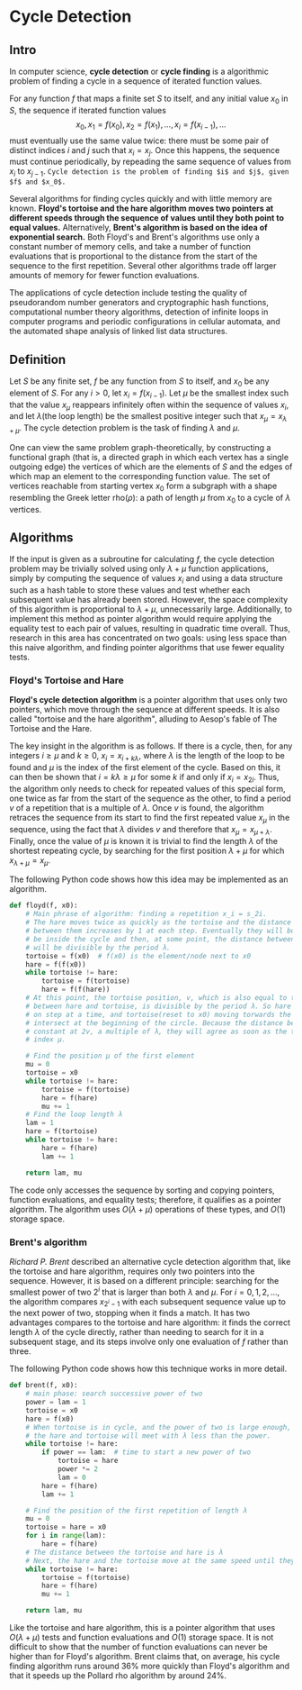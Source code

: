 # Cycle Detection
## Intro
In computer science, **cycle detection** or **cycle finding** is a algorithmic problem of finding a cycle in a sequence of iterated function values.

For any function $f$ that maps a finite set $S$ to itself, and any initial value $x_0$ in $S$, the sequence if iterated function values
$$x_0, x_1 = f(x_0), x_2 = f(x_1), ..., x_i = f(x_{i-1}), ...$$
must eventually use the same value twice: there must be some pair of distinct indices $i$ and $j$ such that $x_i = x_j$. Once this happens, the sequence must continue periodically, by repeading the same sequence of values from $x_i$ to $x_{j-1}$. `Cycle detection is the problem of finding $i$ and $j$, given $f$ and $x_0$.`

Several algorithms for finding cycles quickly and with little memory are known. **Floyd's tortoise and the hare algorithm moves two pointers at different speeds through the sequence of values until they both point to equal values.** Alternatively, **Brent's algorithm is based on the idea of exponential search.** Both Floyd's and Brent's algorithms use only a constant number of memory cells, and take a number of function evaluations that is proportional to the distance from the start of the sequence to the first repetition. Several other algorithms trade off larger amounts of memory for fewer function evaluations.

The applications of cycle detection include testing the quality of pseudorandom number generators and cryptographic hash functions, computational number theory algorithms, detection of infinite loops in computer programs and periodic configurations in cellular automata, and the automated shape analysis of linked list data structures.

## Definition
Let $S$ be any finite set, $f$ be any function from $S$ to itself, and $x_0$ be any element of $S$. For any $i>0$, let $x_i = f(x_{i-1})$. Let $\mu$ be the smallest index such that the value $x_{\mu}$ reappears infinitely often within the sequence of values $x_i$, and let $\lambda$(the loop length) be the smallest positive integer such that $x_{\mu} = x_{\lambda + \mu}$. The cycle detection problem is the task of finding $\lambda$ and $\mu$.

One can view the same problem graph-theoretically, by constructing a functional graph (that is, a directed graph in which each vertex has a single outgoing edge) the vertices of which are the elements of $S$ and the edges of which map an element to the corresponding function value. The set of vertices reachable from starting vertex $x_0$ form a subgraph with a shape resembling the Greek letter rho($\rho$): a path of length $\mu$ from $x_0$ to a cycle of $\lambda$ vertices.

## Algorithms
If the input is given as a subroutine for calculating $f$, the cycle detection problem may be trivially solved using only $\lambda + \mu$ function applications, simply by computing the sequence of values $x_i$ and using a data structure such as a hash table to store these values and test whether each subsequent value has already been stored. However, the space complexity of this algorithm is proportional to $\lambda + \mu$, unnecessarily large. Additionally, to implement this method as pointer algorithm would require applying the equality test to each pair of values, resulting in quadratic time overall. Thus, research in this area has concentrated on two goals: using less space than this naive algorithm, and finding pointer algorithms that use fewer equality tests.

### Floyd's Tortoise and Hare
**Floyd's cycle detection algorithm** is a pointer algorithm that uses only two pointers, which move through the sequence at different speeds. It is also called "tortoise and the hare algorithm", alluding to Aesop's fable of The Tortoise and the Hare.

The key insight in the algorithm is as follows. If there is a cycle, then, for any integers $i ≥ \mu$ and $k ≥ 0$, $x_i = x_{i + k\lambda}$, where $\lambda$ is the length of the loop to be found and $\mu$ is the index of the first element of the cycle. Based on this, it can then be shown that $i=k\lambda ≥ \mu$ for some $k$ if and only if $x_i = x_{2i}$. Thus, the algorithm only needs to check for repeated values of this special form, one twice as far from the start of the sequence as the other, to find a period $v$ of a repetition that is a multiple of $\lambda$. Once $v$ is found, the algorithm retraces the sequence from its start to find the first repeated value $x_\mu$ in the sequence, using the fact that $\lambda$ divides $v$ and therefore that $x_\mu = x_{\mu + \lambda}$. Finally, once the value of $\mu$ is known it is trivial to find the length $\lambda$ of the shortest repeating cycle, by searching for the first position $\lambda + \mu$ for which $x_{\lambda+\mu} = x_\mu$.

The following Python code shows how this idea may be implemented as an algorithm.
```Python
def floyd(f, x0):
    # Main phrase of algorithm: finding a repetition x_i = s_2i.
    # The hare moves twice as quickly as the tortoise and the distance
    # between them increases by 1 at each step. Eventually they will both
    # be inside the cycle and then, at some point, the distance between them
    # will be divisible by the period λ.
    tortoise = f(x0)  # f(x0) is the element/node next to x0
    hare = f(f(x0))
    while tortoise != hare:
        tortoise = f(tortoise)
        hare = f(f(hare))
    # At this point, the tortoise position, v, which is also equal to the distance
    # between hare and tortoise, is divisible by the period λ. So hare moving in circle 
    # on step at a time, and tortoise(reset to x0) moving torwards the circle, will 
    # intersect at the beginning of the circle. Because the distance between them is 
    # constant at 2v, a multiple of λ, they will agree as soon as the tortoise reaches
    # index μ.

    # Find the position μ of the first element
    mu = 0
    tortoise = x0
    while tortoise != hare:
        tortoise = f(tortoise)
        hare = f(hare)
        mu += 1
    # Find the loop length λ
    lam = 1
    hare = f(tortoise)
    while tortoise != hare:
        hare = f(hare)
        lam += 1

    return lam, mu
```
The code only accesses the sequence by sorting and copying pointers, function evaluations, and equality tests; therefore, it qualifies as a pointer algorithm. The algorithm uses $O(\lambda + \mu)$ operations of these types, and $O(1)$ storage space.

### Brent's algorithm
*Richard P. Brent* described an alternative cycle detection algorithm that, like the tortoise and hare algorithm, requires only two pointers into the sequence. However, it is based on a different principle: searching for the smallest power of two $2^i$ that is larger than both $\lambda$ and $\mu$. For $i = 0, 1, 2, ...$, the algorithm compares $x_{2^i-1}$ with each subsequent sequence value up to the next power of two, stopping when it finds a match. It has two advantages compares to the tortoise and hare algorithm: it finds the correct length $\lambda$ of the cycle directly, rather than needing to search for it in a subsequent stage, and its steps involve only one evaluation of $f$ rather than three.

The following Python code shows how this technique works in more detail.
```Python
def brent(f, x0):
    # main phase: search successive power of two
    power = lam = 1
    tortoise = x0
    hare = f(x0)
    # When tortoise is in cycle, and the power of two is large enough,
    # the hare and tortoise will meet with λ less than the power.
    while tortoise != hare:
        if power == lam:  # time to start a new power of two
            tortoise = hare
            power *= 2
            lam = 0
        hare = f(hare)
        lam += 1

    # Find the position of the first repetition of length λ
    mu = 0
    tortoise = hare = x0
    for i in range(lam):
        hare = f(hare)
    # The distance between the tortoise and hare is λ
    # Next, the hare and the tortoise move at the same speed until they meet
    while tortoise != hare:
        tortoise = f(tortoise)
        hare = f(hare)
        mu += 1

    return lam, mu
```
Like the tortoise and hare algorithm, this is a pointer algorithm that uses $O(\lambda + \mu)$ tests and function evaluations and $O(1)$ storage space. It is not difficult to show that the number of function evaluations can never be higher than for Floyd's algorithm. Brent claims that, on average, his cycle finding algorithm runs around 36% more quickly than Floyd's algorithm and that it speeds up the Pollard rho algorithm by around 24%.
